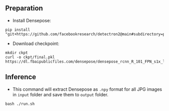 ## Preparation
- Install Densepose: 
```
pip install "git+https://github.com/facebookresearch/detectron2@main#subdirectory=projects/DensePose"
```

- Download checkpoint:
```
mkdir ckpt
curl -o ckpt/final.pkl https://dl.fbaipublicfiles.com/densepose/densepose_rcnn_R_101_FPN_s1x_legacy/164832182/model_final_10af0e.pkl
```

## Inference
- This command will extract Densepose as `.npy` format for all JPG images in `input` folder and save them to `output` folder. 
```
bash ./run.sh
```
